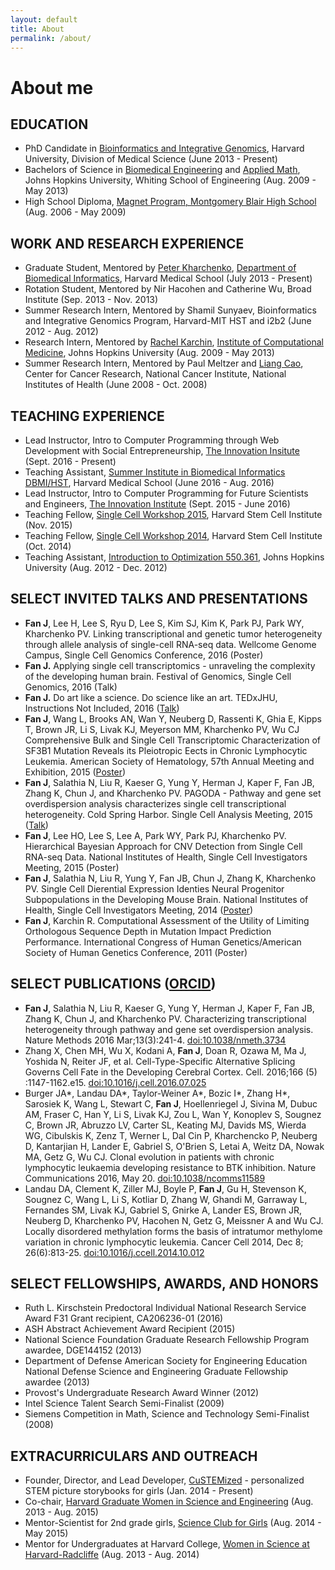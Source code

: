 ```yaml
---
layout: default
title: About
permalink: /about/
---
```


# About me

## EDUCATION
- PhD Candidate in [Bioinformatics and Integrative Genomics](http://dms.hms.harvard.edu/big/), Harvard University, Division of Medical Science (June 2013 - Present)
- Bachelors of Science in [Biomedical Engineering](http://www.bme.jhu.edu/) and [Applied Math](http://engineering.jhu.edu/ams/), Johns Hopkins University, Whiting School of Engineering (Aug. 2009 - May 2013)
- High School Diploma, [Magnet Program, Montgomery Blair High School](https://mbhs.edu/departments/magnet/) (Aug. 2006 - May 2009)



## WORK AND RESEARCH EXPERIENCE
- Graduate Student, Mentored by [Peter Kharchenko](http://pklab.med.harvard.edu/), [Department of Biomedical Informatics](https://dbmi.hms.harvard.edu/), Harvard Medical School (July 2013 - Present)
- Rotation Student, Mentored by Nir Hacohen and Catherine Wu, Broad Institute (Sep. 2013 - Nov. 2013)
- Summer Research Intern, Mentored by Shamil Sunyaev, Bioinformatics and Integrative Genomics Program, Harvard-MIT HST and i2b2 (June 2012 - Aug. 2012)
- Research Intern, Mentored by [Rachel Karchin](http://karchinlab.org/), [Institute of Computational Medicine](https://icm.jhu.edu), Johns Hopkins University (Aug. 2009 - May 2013)
- Summer Research Intern, Mentored by Paul Meltzer and [Liang Cao](https://ccr.cancer.gov/Genetics-Branch/liang-cao), Center for Cancer Research, National Cancer Institute, National Institutes of Health (June 2008 - Oct. 2008)

## TEACHING EXPERIENCE
- Lead Instructor, Intro to Computer Programming through Web Development with Social Entrepreneurship, [The Innovation Insitute](http://theinnovationinstitute.org/) (Sept. 2016 - Present)
- Teaching Assistant, [Summer Institute in Biomedical Informatics DBMI/HST](https://dbmi.hms.harvard.edu/education/dbmi/hst-summer-institute-biomedical-informatics), Harvard Medical School (June 2016 - Aug. 2016)
- Lead Instructor, Intro to Computer Programming for Future Scientists and Engineers, [The Innovation Institute](http://theinnovationinstitute.org/) (Sept. 2015 - June 2016)
- Teaching Fellow, [Single Cell Workshop 2015](http://hms-dbmi.github.io/scw/), Harvard Stem Cell Institute (Nov. 2015)
- Teaching Fellow, [Single Cell Workshop 2014](http://pklab.med.harvard.edu/scw2014/), Harvard Stem Cell Institute (Oct. 2014)
- Teaching Assistant, [Introduction to Optimization 550.361](https://sites.google.com/site/jeftalks/), Johns Hopkins University (Aug. 2012 - Dec. 2012)

## SELECT INVITED TALKS AND PRESENTATIONS
- **Fan J**, Lee H, Lee S, Ryu D, Lee S, Kim SJ, Kim K, Park PJ, Park WY, Kharchenko PV. Linking transcriptional and genetic tumor heterogeneity through allele analysis of single-cell RNA-seq data. Wellcome Genome Campus, Single Cell Genomics Conference, 2016 (Poster)
- **Fan J.** Applying single cell transcriptomics - unraveling the complexity of the developing human
brain. Festival of Genomics, Single Cell Genomics, 2016 (Talk)
- **Fan J.** Do art like a science. Do science like an art. TEDxJHU, Instructions Not Included, 2016
([Talk](https://www.youtube.com/watch?v=MYbfY0Tzc-c)) 
- **Fan J**, Wang L, Brooks AN, Wan Y, Neuberg D, Rassenti K, Ghia E, Kipps T, Brown JR, Li S,
Livak KJ, Meyerson MM, Kharchenko PV, Wu CJ Comprehensive Bulk and Single Cell
Transcriptomic Characterization of SF3B1 Mutation Reveals its Pleiotropic Eects in Chronic
Lymphocytic Leukemia. American Society of Hematology, 57th Annual Meeting and Exhibition,
2015 ([Poster](../images/posters/ash_2015.pdf))
- **Fan J**, Salathia N, Liu R, Kaeser G, Yung Y, Herman J, Kaper F, Fan JB, Zhang K, Chun J, and
Kharchenko PV. PAGODA - Pathway and gene set overdispersion analysis characterizes single cell
transcriptional heterogeneity. Cold Spring Harbor. Single Cell Analysis Meeting, 2015 ([Talk](http://www.slideshare.net/JeanFan1/csh-sc-2015-pagoda-talk))
- **Fan J**, Lee HO, Lee S, Lee A, Park WY, Park PJ, Kharchenko PV. Hierarchical Bayesian
Approach for CNV Detection from Single Cell RNA-seq Data. National Institutes of Health, Single
Cell Investigators Meeting, 2015 (Poster)
- **Fan J**, Salathia N, Liu R, Yung Y, Fan JB, Chun J, Zhang K, Kharchenko PV. Single Cell
Dierential Expression Identies Neural Progenitor Subpopulations in the Developing Mouse Brain.
National Institutes of Health, Single Cell Investigators Meeting, 2014 ([Poster](../images/posters/pagoda.pdf))
- **Fan J**, Karchin R. Computational Assessment of the Utility of Limiting Orthologous Sequence
Depth in Mutation Impact Prediction Performance. International Congress of Human
Genetics/American Society of Human Genetics Conference, 2011 (Poster)

## SELECT PUBLICATIONS ([ORCID](orcid.org/0000-0002-0212-5451))
- **Fan J**, Salathia N, Liu R, Kaeser G, Yung Y, Herman J, Kaper F, Fan JB, Zhang K, Chun J, and
Kharchenko PV. Characterizing transcriptional heterogeneity through pathway and gene set
overdispersion analysis. Nature Methods 2016 Mar;13(3):241-4. [doi:10.1038/nmeth.3734](http://www.nature.com/nmeth/journal/v13/n3/abs/nmeth.3734.html)
- Zhang X, Chen MH, Wu X, Kodani A, **Fan J**, Doan R, Ozawa M, Ma J, Yoshida N, Reiter JF, et al. Cell-Type-Specific Alternative Splicing Governs Cell Fate in the Developing Cerebral Cortex. Cell. 2016;166 (5) :1147-1162.e15. [doi:10.1016/j.cell.2016.07.025](http://www.sciencedirect.com/science/article/pii/S0092867416309321)
- Burger JA*, Landau DA*, Taylor-Weiner A*, Bozic I*, Zhang H*, Sarosiek K, Wang L, Stewart C,
**Fan J**, Hoellenriegel J, Sivina M, Dubuc AM, Fraser C, Han Y, Li S, Livak KJ, Zou L, Wan Y,
Konoplev S, Sougnez C, Brown JR, Abruzzo LV, Carter SL, Keating MJ, Davids MS, Wierda WG,
Cibulskis K, Zenz T, Werner L, Dal Cin P, Kharchencko P, Neuberg D, Kantarjian H, Lander E,
Gabriel S, O'Brien S, Letai A, Weitz DA, Nowak MA, Getz G, Wu CJ. Clonal evolution in patients
with chronic lymphocytic leukaemia developing resistance to BTK inhibition. Nature
Communications 2016, May 20. [doi:10.1038/ncomms11589](http://www.nature.com/articles/ncomms11589)
- Landau DA, Clement K, Ziller MJ, Boyle P, **Fan J**, Gu H, Stevenson K, Sougnez C, Wang L, Li S, Kotliar D, Zhang W, Ghandi M, Garraway L, Fernandes SM, Livak KJ, Gabriel S, Gnirke A, Lander ES, Brown JR, Neuberg D, Kharchenko PV, Hacohen N, Getz G, Meissner A and Wu CJ. Locally disordered methylation forms the basis of intratumor methylome variation in chronic lymphocytic leukemia. Cancer Cell 2014, Dec 8; 26(6):813-25. [doi:10.1016/j.ccell.2014.10.012](http://www.sciencedirect.com/science/article/pii/S1535610814004164)

## SELECT FELLOWSHIPS, AWARDS, AND HONORS
- Ruth L. Kirschstein Predoctoral Individual National Research Service Award F31 Grant recipient,
CA206236-01 (2016)
- ASH Abstract Achievement Award Recipient (2015)
- National Science Foundation Graduate Research Fellowship Program awardee, DGE144152 (2013)
- Department of Defense American Society for Engineering Education National Defense Science and
Engineering Graduate Fellowship awardee (2013)
- Provost's Undergraduate Research Award Winner (2012)
- Intel Science Talent Search Semi-Finalist (2009)
- Siemens Competition in Math, Science and Technology Semi-Finalist (2008)

## EXTRACURRICULARS AND OUTREACH
- Founder, Director, and Lead Developer, [CuSTEMized](https://custemized.org) - personalized STEM picture storybooks for girls (Jan. 2014 - Present)
- Co-chair, [Harvard Graduate Women in Science and Engineering](http://projects.iq.harvard.edu/hgwise/) (Aug. 2013 - Aug. 2015)
- Mentor-Scientist for 2nd grade girls, [Science Club for Girls](http://www.scienceclubforgirls.org/) (Aug. 2014 - May 2015)
- Mentor for Undergraduates at Harvard College, [Women in Science at Harvard-Radcliffe](http://wishr.weebly.com/) (Aug. 2013 - Aug. 2014)
